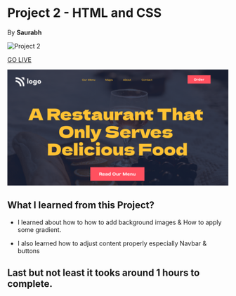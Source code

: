 
# Project 2 - HTML and CSS 

By **Saurabh**

![Project 2](https://img.shields.io/badge/Project-2-brightgreen)

[GO LIVE](https://delisious-food-ineuron-90c064.netlify.app/)


![Completed Website](./assets/thumbnail.png)

## What I learned from this Project?

- I learned about how to how to add background images & How to apply some gradient.

- I also learned how to adjust content
properly especially Navbar & buttons


## Last but not least it tooks around 1 hours to complete.
